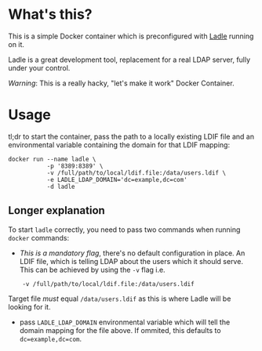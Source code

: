 What's this?
===============

This is a simple Docker container which is preconfigured with [Ladle](https://github.com/NUBIC/ladle)
running on it.

Ladle is a great development tool, replacement for a real LDAP server, fully
under your control.

*Warning*: This is a really hacky, "let's make it work" Docker Container.

Usage
=====
tl;dr to start the container, pass the path to a locally existing LDIF file
and an environmental variable containing the domain for that LDIF mapping:

```
docker run --name ladle \
           -p '8389:8389' \
           -v /full/path/to/local/ldif.file:/data/users.ldif \
           -e LADLE_LDAP_DOMAIN='dc=example,dc=com'
           -d ladle
```


Longer explanation
--------------------

To start `ladle` correctly, you need to pass two commands when running `docker` commands:

* *This is a mandatory flag*, there's no default configuration in place.
  An LDIF file, which is telling LDAP about the users which it should serve.
  This can be achieved by using the `-v` flag i.e.

```
    -v /full/path/to/local/ldif.file:/data/users.ldif
```

  Target file *must* equal `/data/users.ldif` as this is where Ladle will be looking for
  it.

* pass `LADLE_LDAP_DOMAIN` environmental variable which will tell the domain mapping for
  the file above. If ommited, this defaults to `dc=example,dc=com`.
